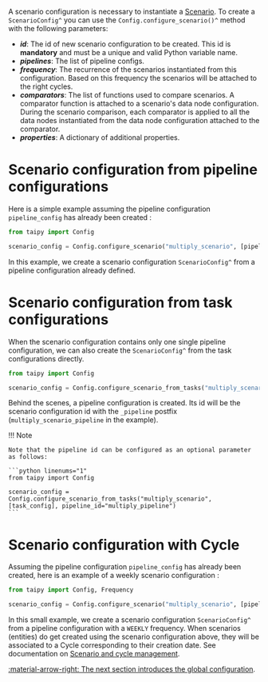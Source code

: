 A scenario configuration is necessary to instantiate a [Scenario](../concepts/scenario.md). To create a
`ScenarioConfig^` you can use the `Config.configure_scenario()^` method with the following parameters:

- _**id**_: The id of new scenario configuration to be created. This id is **mandatory** and must be a unique and valid
  Python variable name.
- _**pipelines**_: The list of pipeline configs.
- _**frequency**_: The recurrence of the scenarios instantiated from this configuration. Based on this frequency the
  scenarios will be attached to the right cycles.
- _**comparators**_: The list of functions used to compare scenarios. A comparator function is attached to a
  scenario's data node configuration. During the scenario comparison, each comparator is applied to all the data
  nodes instantiated from the data node configuration attached to the comparator.
- _**properties**_: A dictionary of additional properties.

# Scenario configuration from pipeline configurations
Here is a simple example assuming the pipeline configuration `pipeline_config` has already been created :

```python linenums="1"
from taipy import Config

scenario_config = Config.configure_scenario("multiply_scenario", [pipeline_config])
```

In this example, we create a scenario configuration `ScenarioConfig^` from a pipeline configuration already defined.


# Scenario configuration from task configurations

When the scenario configuration contains only one single pipeline configuration, we can also create the
`ScenarioConfig^` from the task configurations directly.

```python linenums="1"
from taipy import Config

scenario_config = Config.configure_scenario_from_tasks("multiply_scenario", [task_config])
```

Behind the scenes, a pipeline configuration is created. Its id will be the scenario configuration id with the
`_pipeline` postfix (`multiply_scenario_pipeline` in the example).

!!! Note

    Note that the pipeline id can be configured as an optional parameter as follows:

    ```python linenums="1"
    from taipy import Config

    scenario_config = Config.configure_scenario_from_tasks("multiply_scenario", [task_config], pipeline_id="multiply_pipeline")
    ```

# Scenario configuration with Cycle

Assuming the pipeline configuration `pipeline_config` has already been created, here is an example of a weekly
scenario configuration :

```python  linenums="1"
from taipy import Config, Frequency

scenario_config = Config.configure_scenario("multiply_scenario", [pipeline_config], Frequency.WEEKLY)
```

In this small example, we create a scenario configuration `ScenarioConfig^` from a pipeline configuration with a
`WEEKLY` frequency. When scenarios (entities) do get created using the scenario configuration above, they will be
associated to a Cycle corresponding to their creation date. See documentation on
[Scenario and cycle management](../entities/scenario-cycle-mgt.md).

[:material-arrow-right: The next section introduces the global configuration](global-config.md).
